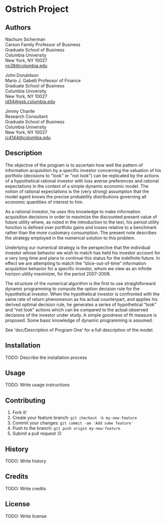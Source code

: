 # Ostrich Project

## Authors
Nachum Sicherman<br/>
Carson Family Professor of Business<br/>
Graduate School of Business<br/> 
Columbia University<br/>
New York, NY 10027<br/>
ns38@columbia.edu<br/>

John Donaldson<br/>
Mario J. Gabelli Professor of Finance<br/>
Graduate School of Business<br/> 
Columbia University<br/>
New York, NY 10027<br/>
jd34@gsb.columbia.edu<br/>

Jimmy Charite<br/>
Research Consultant<br/>
Graduate School of Business<br/> 
Columbia University<br/>
New York, NY 10027<br/>
jc4144@columbia.edu<br/> 

## Description

The objective of the program is to ascertain how well the pattern of information acquisition by a specific investor concerning the valuation of his portfolio (decisions to "look" or "not look") can be replicated by the actions of a hypothetical rational investor with loss averse preferences and rational expectations in the context of a simple dynamic economic model. The notion of rational expectations is the (very strong) assumption that the model agent knows the precise probability distributions governing all economic quantities of interest to him.

As a rational investor, he uses this knowledge to make information acquisition decisions in order to maximize the discounted present value of future utility where, as noted in the introduction to the text, his period utility function is defined over portfolio gains and losses relative to a benchmark rather than the more customary consumption. The present note describes the strategy employed in the numerical solution to this problem. 

Underlying our numerical strategy is the perspective that the individual investor whose behavior we wish to match has held his investor account for a very long time and plans to continue this status for the indefinite future. In effect we are attempting to match the “slice-out-of-time” information acquisition behavior for a specific investor, whom we view as an infinite horizon utility maximizer, for the period 2007-2008.

The structure of the numerical algorithm is the first to use straightforward dynamic programming to compute the option decision rule for the hypothetical investor. When the hypothetical investor is confronted with the same rate of return phenomenon as his actual counterpart, and applies his derived optimal decision rule, he generates a series of hypothetical “look” and “not look” actions which can be  compared to the actual observed decisions of the investor under study. A simple goodness of fit measure is proposed. Some basic knowledge of dynamic programming is assumed.

See 'doc/Description of Program One' for a full description of the model.

## Installation

TODO: Describe the installation process

## Usage

TODO: Write usage instructions

## Contributing

1. Fork it!
2. Create your feature branch: `git checkout -b my-new-feature`
3. Commit your changes: `git commit -am 'Add some feature'`
4. Push to the branch: `git push origin my-new-feature`
5. Submit a pull request :D

## History

TODO: Write history

## Credits

TODO: Write credits

## License

TODO: Write license
